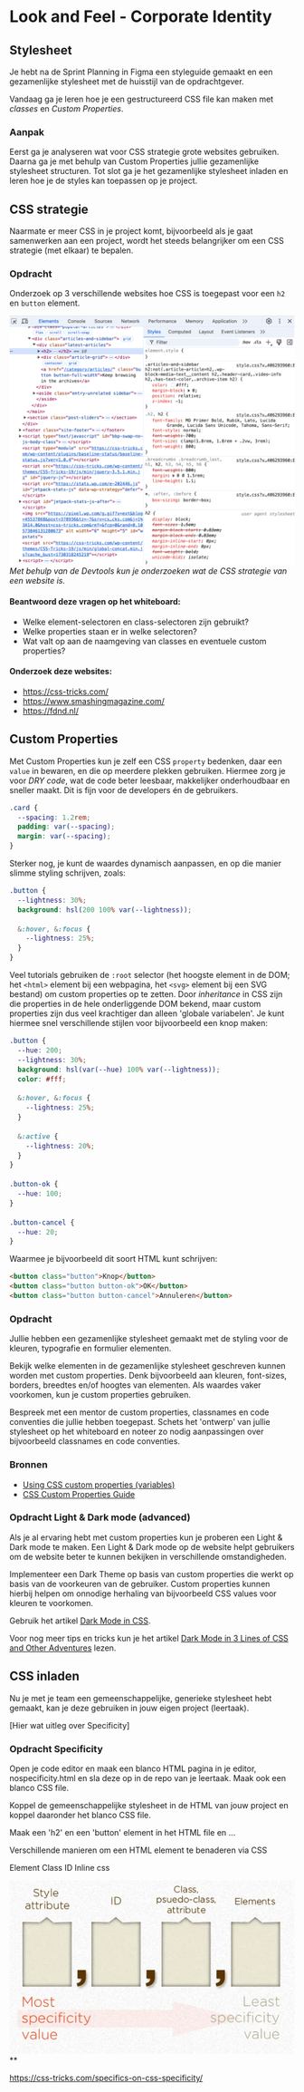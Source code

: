 # Look and Feel - Corporate Identity

## Stylesheet

Je hebt na de Sprint Planning in Figma een styleguide gemaakt en een gezamenlijke stylesheet met de huisstijl van de opdrachtgever. 

Vandaag ga je leren hoe je een gestructureerd CSS file kan maken met _classes_ en _Custom Properties_. 

### Aanpak

Eerst ga je analyseren wat voor CSS strategie grote websites gebruiken. Daarna ga je met behulp van Custom Properties jullie gezamenlijke stylesheet structuren. Tot slot ga je het gezamenlijke stylesheet inladen en leren hoe je de styles kan toepassen op je project. 


## CSS strategie
Naarmate er meer CSS in je project komt, bijvoorbeeld als je gaat samenwerken aan een project, wordt het steeds belangrijker om een CSS strategie (met elkaar) te bepalen.

### Opdracht
Onderzoek op 3 verschillende websites hoe CSS is toegepast voor een `h2` en `button` element. 

![](CSS-strategie.png)
*Met behulp van de Devtools kun je onderzoeken wat de CSS strategie van een website is.*

#### Beantwoord deze vragen op het whiteboard:
- Welke element-selectoren en class-selectoren zijn gebruikt?
- Welke properties staan er in welke selectoren?
- Wat valt op aan de naamgeving van classes en eventuele custom properties?

#### Onderzoek deze websites:  
- https://css-tricks.com/  
- https://www.smashingmagazine.com/  
- https://fdnd.nl/


## Custom Properties
Met Custom Properties kun je zelf een CSS `property` bedenken, daar een `value` in bewaren, en die op meerdere plekken gebruiken. Hiermee zorg je voor _DRY code_, wat de code beter leesbaar, makkelijker onderhoudbaar en sneller maakt. Dit is fijn voor de developers én de gebruikers.

```css
.card {
  --spacing: 1.2rem;
  padding: var(--spacing);
  margin: var(--spacing);
}
```

Sterker nog, je kunt de waardes dynamisch aanpassen, en op die manier slimme styling schrijven, zoals:

```css
.button {
  --lightness: 30%;
  background: hsl(200 100% var(--lightness));

  &:hover, &:focus {
    --lightness: 25%;
  }
}
```

Veel tutorials gebruiken de `:root` selector (het hoogste element in de DOM; het `<html>` element bij een webpagina, het `<svg>` element bij een SVG bestand) om custom properties op te zetten. Door _inheritance_ in CSS zijn die properties in de hele onderliggende DOM bekend, maar custom properties zijn dus veel krachtiger dan alleen 'globale variabelen'. Je kunt hiermee snel verschillende stijlen voor bijvoorbeeld een knop maken:

```css
.button {
  --hue: 200;
  --lightness: 30%;
  background: hsl(var(--hue) 100% var(--lightness));
  color: #fff;

  &:hover, &:focus {
    --lightness: 25%;
  }

  &:active {
    --lightness: 20%;
  }
}

.button-ok {
  --hue: 100;
}

.button-cancel {
  --hue: 20;
}
```

Waarmee je bijvoorbeeld dit soort HTML kunt schrijven:

```html
<button class="button">Knop</button>
<button class="button button-ok">OK</button>
<button class="button button-cancel">Annuleren</button>
```

### Opdracht

Jullie hebben een gezamenlijke stylesheet gemaakt met de styling voor de kleuren, typografie en formulier elementen. 

Bekijk welke elementen in de gezamenlijke stylesheet geschreven kunnen worden met custom properties. Denk bijvoorbeeld aan kleuren, font-sizes, borders, breedtes en/of hoogtes van elementen. Als waardes vaker voorkomen, kun je custom properties gebruiken.

Bespreek met een mentor de custom properties, classnames en code conventies die jullie hebben toegepast. 
Schets het 'ontwerp' van jullie stylesheet op het whiteboard en noteer zo nodig aanpassingen over bijvoorbeeld classnames en code conventies.

### Bronnen

- [Using CSS custom properties (variables)](https://developer.mozilla.org/en-US/docs/Web/CSS/Using_CSS_custom_properties)
- [CSS Custom Properties Guide](https://css-tricks.com/a-complete-guide-to-custom-properties/)

<!-- - [Breaking CSS Custom Properties out of :root Might Be a Good Idea](https://css-tricks.com/breaking-css-custom-properties-out-of-root-might-be-a-good-idea/) -->


### Opdracht Light & Dark mode (advanced)
Als je al ervaring hebt met custom properties kun je proberen een Light & Dark mode te maken. Een Light & Dark mode op de website helpt gebruikers om de website beter te kunnen bekijken in verschillende omstandigheden.

Implementeer een Dark Theme op basis van custom properties die werkt op basis van de voorkeuren van de gebruiker. Custom properties kunnen hierbij helpen om onnodige herhaling van bijvoorbeeld CSS values voor kleuren te voorkomen. 

Gebruik het artikel [Dark Mode in CSS](https://css-tricks.com/dark-modes-with-css/). 

Voor nog meer tips en tricks kun je het artikel [Dark Mode in 3 Lines of CSS and Other Adventures](https://dev.to/madsstoumann/dark-mode-in-3-lines-of-css-and-other-adventures-1ljj) lezen. 



## CSS inladen
Nu je met je team een gemeenschappelijke, generieke stylesheet hebt gemaakt, kan je deze gebruiken in jouw eigen project (leertaak).

[Hier wat uitleg over Specificity]

### Opdracht Specificity

Open je code editor en maak een blanco HTML pagina in je editor, nospecificity.html en sla deze op in de repo van je leertaak. Maak ook een blanco CSS file. 

Koppel de gemeenschappelijke stylesheet in de HTML van jouw project en koppel daaronder het blanco CSS file. 

Maak een 'h2' en een 'button' element in het HTML file en ...





<!-- Refactor jouw reeds bestaande lokale stylesheets. Hieruit kan alle overbodige CSS, die nu in de gemeenschappelijke stylesheet staat, worden verwijderd. -->


Verschillende manieren om een HTML element te benaderen via CSS

Element
Class
ID
Inline css

![](specificity-css-tricks.png)
**

https://css-tricks.com/specifics-on-css-specificity/


